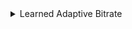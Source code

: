 <!--  -->
  <details class="main-item">
    <summary>Learned Adaptive Bitrate</summary>
    <p>
        congestion control protocols are to ensure efficient data transmission and prevent packet congestion in a network. Learned congestion control studies the patterns of congestion and non-congestion conditions, takes network conditions as input, and decides sending rates in the near future.
        For more information, check out the <a href="https://proceedings.mlr.press/v97/jay19a/jay19a.pdf">paper</a>.
    </p>
    
    <details class="nested-item">
      <summary>Neural Network</summary>

      <details class="nested-item">
        <summary>Original Paper</summary>
        <p>
        The neural network (NN) in the Aurora paper is a small fully connected neural network. The architecture is 2 hidden layers conposed of 32->16 neurons and tanh nonlinearigy.
        
        <h4>Input:</h4>
          The input is a tensor with N history time steps, each time step contains the following features:
        <ul>
          <li>Latency gradient: latency/time</li>
          <li>Latency ratio: Current MI’s mean latency / observed mean latency of any MI</li>
          <li>Sending ratio: packets sent / packets acknowledged by the receiver</li>
        </ul>
        All the input tensors are flattened into a 1D tensor.
        <h4>Output:</h4>
        <ul>
          <li>optimal video bitrate</li>
        </ul>
        </p>
      </details>

      <details class="nested-item">
        <summary>Our Implementation</summary>
        <p>
          In our benchmark, considering the limitation of current verifiers, we implement a compatible version of this neural network architecture. We implement 2 versions, benchmark version and a version for marabou the verifier. Implementation can be found in our <a href="https://github.com/Khoury-srg/NN4SysBench/blob/main/Models/Pensieve/model_no_softmax_no_argmax.py">repository</a>.
        </p>

        <details class="nested-item">
          <summary>Benchmark Version</summary>
          <p>
            The model is almost the same as the original paper, except that we remove the softmax and argmax layers, and all the input tensors are flattened into a 1D tensor. The input and output can be referred to in the Original Paper section.   <br>

            To create different difficulty of the verification, we provide 3 different sizes of the model:
          

          <div class="model-variant">
            <h4>Small model:</h4>
            <ul>
              <li>First Layer: 4 parallel fully connected layers, each containing 128 neurons</li>
              <li>Second Layer: A fully connected (linear) layer with 128 neurons</li>
              <li>Output Layer: Fully connected (linear) layer with 6 neurons</li>
            </ul>
          </div>

          <div class="model-variant">
            <h4>Mid model (same as original paper):</h4>
            <ul>
              <li>First Layer: 3 parallel fully connected layers, each containing 128 neurons, and a 1D convolution layer with 128 filters and kernel size 4. These 4 layers take the input features in parallel.</li>
              <li>Second Layer: A fully connected (linear) layer with 128 neurons</li>
              <li>Output Layer: A fully connected (linear) layer with 6 neurons</li>
            </ul>
          </div>

          <div class="model-variant">
            <h4>Big model:</h4>
            <ul>
              <li>First Layer: 3 parallel fully connected layers, each containing 128 neurons, and a 1D convolution layer with 128 filters and kernel size 4. These 4 layers are parallel.</li>
              <li>Second Layer: A fully connected (linear) layer with 256 neurons</li>
              <li>Output Layer: Fully connected (linear) layer with 6 neurons</li>
            </ul>
          </div>
          </p>
        </details>

        <details class="nested-item">
          <summary>Marabou Version</summary>
          <p>
            Main difference:

          <ul>
            <li>Use torch.split() to split the input tensor into 2 parts.</li>
          </ul>
          </p>
        </details>
      </details>

        

    </details>

    <details class="nested-item">
      <summary>Specification</summary>
      <p>
      <strong>AdaptiveBitrate_spec1/2:</strong> When facing good (bad) downloading conditions, the video streaming system should not
        pick the worst (best) video resolution. <br>
      <strong>AdaptiveBitrate_spec3:</strong> Better downloading conditions implies better resolutions
      
      
      
      </p>
    </details>

    <details class="nested-item">
  <summary>Performance of the Verifier</summary>
  <table border="1">
    <thead>
      <tr>
        <th>Verifier</th>
        <th>Type</th>
        <th>Safe</th>
        <th>Unsafe</th>
        <th>Time</th>
        <th>Timeout</th>
      </tr>
    </thead>
    <tbody>
      <tr>
        <td>abcrown</td>
        <td>pensieve_big_1</td>
        <td>10</td>
        <td>0</td>
        <td>5.99909349</td>
        <td>0</td>
      </tr>
      <tr>
        <td>abcrown</td>
        <td>pensieve_big_2</td>
        <td>10</td>
        <td>0</td>
        <td>6.06507417</td>
        <td>0</td>
      </tr>
      <tr>
        <td>abcrown</td>
        <td>pensieve_big_3</td>
        <td>10</td>
        <td>0</td>
        <td>8.87928039</td>
        <td>0</td>
      </tr>
      <tr>
        <td>abcrown</td>
        <td>pensieve_mid_1</td>
        <td>10</td>
        <td>0</td>
        <td>6.26007705</td>
        <td>0</td>
      </tr>
      <tr>
        <td>abcrown</td>
        <td>pensieve_mid_2</td>
        <td>10</td>
        <td>0</td>
        <td>6.02888779</td>
        <td>0</td>
      </tr>
      <tr>
        <td>abcrown</td>
        <td>pensieve_mid_3</td>
        <td>10</td>
        <td>0</td>
        <td>8.6088345</td>
        <td>0</td>
      </tr>
      <tr>
        <td>abcrown</td>
        <td>pensieve_small_1</td>
        <td>10</td>
        <td>0</td>
        <td>5.0981046</td>
        <td>0</td>
      </tr>
      <tr>
        <td>marabou</td>
        <td>pensieve_small_1</td>
        <td>10</td>
        <td>0</td>
        <td>1.90850646</td>
        <td>0</td>
      </tr>
      <tr>
        <td>abcrown</td>
        <td>pensieve_small_2</td>
        <td>10</td>
        <td>0</td>
        <td>5.00802932</td>
        <td>0</td>
      </tr>
      <tr>
        <td>marabou</td>
        <td>pensieve_small_2</td>
        <td>10</td>
        <td>0</td>
        <td>1.91794796</td>
        <td>0</td>
      </tr>
      <tr>
        <td>abcrown</td>
        <td>pensieve_small_3</td>
        <td>10</td>
        <td>0</td>
        <td>6.80163713</td>
        <td>0</td>
      </tr>
    </tbody>
</table>
</details>

  </details>
